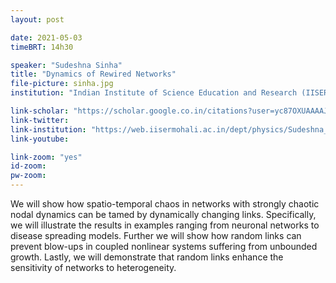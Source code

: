 ```yaml
---
layout: post

date: 2021-05-03
timeBRT: 14h30

speaker: "Sudeshna Sinha"
title: "Dynamics of Rewired Networks"
file-picture: sinha.jpg
institution: "Indian Institute of Science Education and Research (IISER), India"

link-scholar: "https://scholar.google.co.in/citations?user=yc87OXUAAAAJ"
link-twitter: 
link-institution: "https://web.iisermohali.ac.in/dept/physics/Sudeshna_Sinha.html"
link-youtube:

link-zoom: "yes"
id-zoom: 
pw-zoom: 
---
```


We will show how spatio-temporal chaos in networks with strongly
chaotic nodal dynamics can be tamed by dynamically changing links.
Specifically, we will illustrate the results in examples ranging from
neuronal networks to disease spreading models. Further we will show
how random links can prevent blow-ups in coupled nonlinear systems
suffering from unbounded growth. Lastly, we will demonstrate that
random links enhance the sensitivity of networks to heterogeneity.

